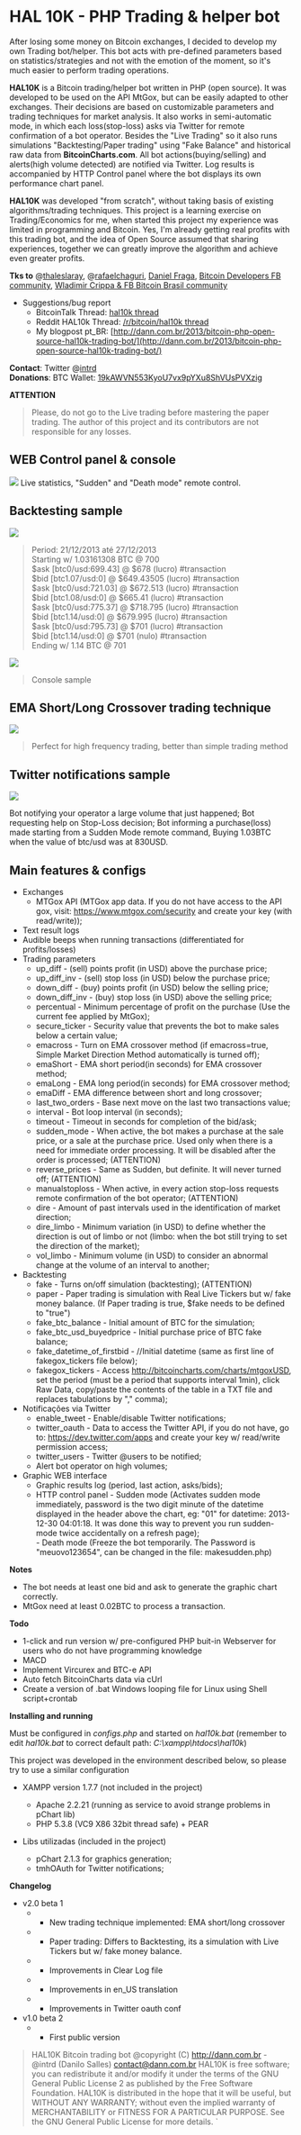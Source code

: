 # HAL 10K - PHP Trading & helper bot

After losing some money on Bitcoin exchanges, I decided to develop my own Trading bot/helper. This bot acts with pre-defined parameters based on statistics/strategies and not with the emotion of the moment, so it's much easier to perform trading operations.

**HAL10K** is a Bitcoin trading/helper bot written in PHP (open source). It was developed to be used on the API MtGox, but can be easily adapted to other exchanges. Their decisions are based on customizable parameters and trading techniques for market analysis. It also works in semi-automatic mode, in which each loss(stop-loss) asks via Twitter for remote confirmation of a bot operator. Besides the "Live Trading" so it also runs simulations "Backtesting/Paper trading" using "Fake Balance" and historical raw data from **BitcoinCharts.com**. All bot actions(buying/selling) and alerts(high volume detected) are notified via Twitter. Log results is accompanied by HTTP Control panel where the bot displays its own performance chart panel.

**HAL10K** was developed "from scratch", without taking basis of existing algorithms/trading techniques. This project is a learning exercise on Trading/Economics for me, when started this project my experience was limited in programming and Bitcoin. Yes, I'm already getting real profits with this trading bot, and the idea of ​​Open Source assumed that sharing experiences, together we can greatly improve the algorithm and achieve even greater profits.

**Tks to** @[thaleslaray](http://twitter.com/thaleslaray), @[rafaelchaguri](http://twitter.com/rafaelchaguri), [Daniel Fraga](http://www.youtube.com/user/DanielFragaBR), [Bitcoin Developers FB community](https://www.facebook.com/groups/bitcoindevelopersbr/204238816428548/), [Wladimir Crippa & FB Bitcoin Brasil community](http://www.facebook.com/groups/480508125292694) 

* Suggestions/bug report
   - BitcoinTalk Thread: [hal10k thread](https://bitcointalk.org/index.php?topic=391630)
   - Reddit HAL10k Thread: [/r/bitcoin/hal10k thread](http://www.reddit.com/r/Bitcoin/comments/1u0bd9/hal10k_php_open_source_trading_helper_bot/) 
   - My blogpost pt_BR: [http://dann.com.br/2013/bitcoin-php-open-source-hal10k-trading-bot/](http://dann.com.br/2013/bitcoin-php-open-source-hal10k-trading-bot/)

**Contact**: Twitter @[intrd](http://twitter.com/intrd)   
**Donations**: BTC Wallet: [19kAWVN553KyoU7vx9pYXu8ShVUsPVXzig](https://blockchain.info/address/19kAWVN553KyoU7vx9pYXu8ShVUsPVXzig)

**ATTENTION**
>Please, do not go to the Live trading before mastering the paper trading.
>The author of this project and its contributors are not responsible for any losses.

## WEB Control panel & console

![](http://dann.com.br/web.png)
Live statistics, "Sudden" and "Death mode" remote control.

## Backtesting sample

![](http://dann.com.br/chart_sample.png)

>Period: 21/12/2013 até 27/12/2013      
>Starting w/ 1.03161308 BTC @ 700    
>$ask [btc0/usd:699.43] @ $678 (lucro) #transaction  
>$bid [btc1.07/usd:0] @ $649.43505 (lucro) #transaction  
>$ask [btc0/usd:721.03] @ $672.513 (lucro) #transaction  
>$bid [btc1.08/usd:0] @ $665.41 (lucro) #transaction     
>$ask [btc0/usd:775.37] @ $718.795 (lucro) #transaction  
>$bid [btc1.14/usd:0] @ $679.995 (lucro) #transaction    
>$ask [btc0/usd:795.73] @ $701 (lucro) #transaction  
>$bid [btc1.14/usd:0] @ $701 (nulo) #transaction     
>Ending w/ 1.14 BTC @ 701 

![](http://dann.com.br/console.png)
>Console sample

## EMA Short/Long Crossover trading technique

![](http://dann.com.br/EMAchart.png)
>Perfect for high frequency trading, better than simple trading method

## Twitter notifications sample

![](http://dann.com.br/hal_twitter.png)

Bot notifying your operator a large volume that just happened;
Bot requesting help on Stop-Loss decision;
Bot informing a purchase(loss) made ​​starting from a Sudden Mode remote command, Buying 1.03BTC when the value of btc/usd was at 830USD.

## Main features & configs

* Exchanges
   - MTGox API (MTGox app data. If you do not have access to the API gox, visit: https://www.mtgox.com/security and create your key (with read/write)); 
* Text result logs
* Audible beeps when running transactions (differentiated for profits/losses)
* Trading parameters
   - up_diff - (sell) points profit (in USD) above the purchase price;   
   - up_diff_inv - (sell) stop loss (in USD) below the purchase price; 
   - down_diff - (buy) points profit (in USD) below the selling price;    
   - down_diff_inv - (buy) stop loss (in USD) above the selling price;     
   - percentual - Minimum percentage of profit on the purchase (Use the current fee applied by MtGox);    
   - secure_ticker - Security value that prevents the bot to make sales below a certain value;  
   - emacross - Turn on EMA crossover method (if emacross=true, Simple Market Direction Method automatically is turned off);
   - emaShort - EMA short period(in seconds) for EMA crossover method;
   - emaLong - EMA long period(in seconds) for EMA crossover method;
   - emaDiff - EMA difference between short and long crossover;
   - last_two_orders - Base next move on the last two transactions value; 
   - interval - Bot loop interval (in seconds);   
   - timeout - Timeout in seconds for completion of the bid/ask;  
   - sudden_mode - When active, the bot makes a purchase at the sale price, or a sale at the purchase price. Used only when there is a need for immediate order processing. It will be disabled after the order is processed; (ATTENTION)      
   - reverse_prices - Same as Sudden, but definite. It will never turned off; (ATTENTION)    
   - manualstoploss - When active, in every action stop-loss requests remote confirmation of the bot operator; (ATTENTION)    
   - dire - Amount of past intervals used in the identification of market direction;   
   - dire_limbo - Minimum variation (in USD) to define whether the direction is out of limbo or not (limbo: when the bot still trying to set the direction of the market);     
   - vol_limbo - Minimum volume (in USD) to consider an abnormal change at the volume of an interval to another;     
* Backtesting
   - fake - Turns on/off simulation (backtesting); (ATTENTION)
   - paper - Paper trading is simulation with Real Live Tickers but w/ fake money balance. (If Paper trading is true, $fake needs to be defined to "true")
   - fake_btc_balance - Initial amount of BTC for the simulation;    
   - fake_btc_usd_buyedprice - Initial purchase price of BTC fake balance;    
   - fake_datetime_of_firstbid - //Initial datetime (same as first line of fakegox_tickers file below);
   - fakegox_tickers - Access http://bitcoincharts.com/charts/mtgoxUSD, set the period (must be a period that supports interval 1min), click Raw Data, copy/paste the contents of the table in a TXT file and replaces tabulations by "," comma);
* Notificações via Twitter
   - enable_tweet - Enable/disable Twitter notifications;   
   - twitter_oauth - Data to access the Twitter API, if you do not have, go to: https://dev.twitter.com/apps and create your key w/ read/write permission access;
   - twitter_users - Twitter @users to be notified;     
   - Alert bot operator on high volumes;  
* Graphic WEB interface
   - Graphic results log (period, last action, asks/bids);  
  * HTTP control panel
         - Sudden mode (Activates sudden mode immediately, password is the two digit minute of the datetime displayed in the header above the chart, eg: "01" for datetime: 2013-12-30 04:01:18. It was done this way to prevent you run sudden-mode twice accidentally on a refresh page);  
         - Death mode (Freeze the bot temporarily. The Password is "meuovo123654", can be changed in the file: makesudden.php)     

**Notes**
- The bot needs at least one bid and ask to generate the graphic chart correctly.
- MtGox need at least 0.02BTC to process a transaction.

**Todo**
- 1-click and run version w/ pre-configured PHP buit-in Webserver for users who do not have programming knowledge
- MACD
- Implement Vircurex and BTC-e API
- Auto fetch BitcoinCharts data via cUrl
- Create a version of .bat Windows looping file for Linux using Shell script+crontab 

**Installing and running**   

Must be configured in *configs.php* and started on *hal10k.bat* (remember to edit *hal10k.bat* to correct default path: *C:\xampp\htdocs\hal10k*)   

This project was developed in the environment described below, so please try to use a similar configuration
* XAMPP version 1.7.7 (not included in the project)
   * Apache 2.2.21 (running as service to avoid strange problems in pChart lib)   
   * PHP 5.3.8 (VC9 X86 32bit thread safe) + PEAR   

* Libs utilizadas (included in the project)
   * pChart 2.1.3 for graphics generation;  
   * tmhOAuth for Twitter notifications;  

**Changelog**
* v2.0 beta 1
   * - New trading technique implemented: EMA short/long crossover
   * - Paper trading: Differs to Backtesting, its a simulation with Live Tickers but w/ fake money balance.
   * - Improvements in Clear Log file
   * - Improvements in en_US translation
   * - Improvements in Twitter oauth conf
* v1.0 beta 2
   * - First public version

>HAL10K Bitcoin trading bot
>@copyright (C) http://dann.com.br - @intrd (Danilo Salles) <contact@dann.com.br>
>HAL10K is free software; you can redistribute it and/or
>modify it under the terms of the GNU General Public License 2
>as published by the Free Software Foundation.
>HAL10K is distributed in the hope that it will be useful,
>but WITHOUT ANY WARRANTY; without even the implied warranty of
>MERCHANTABILITY or FITNESS FOR A PARTICULAR PURPOSE.  See the
>GNU General Public License for more details.
`

